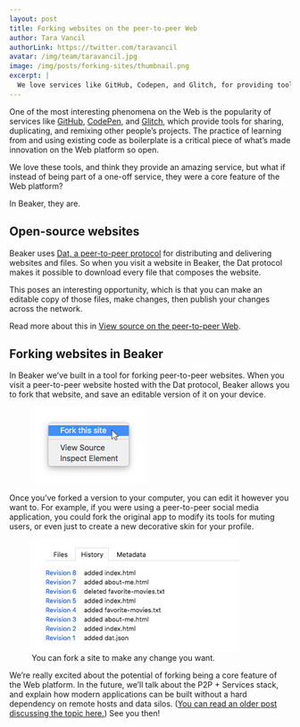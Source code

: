 ```yaml
---
layout: post
title: Forking websites on the peer-to-peer Web
author: Tara Vancil
authorLink: https://twitter.com/taravancil
avatar: /img/team/taravancil.jpg
image: /img/posts/forking-sites/thumbnail.png
excerpt: |
  We love services like GitHub, Codepen, and Glitch, for providing tools to share, duplicate, and remix other people’s projects. What if instead of being part of a one-off service, these tools were a core feature of the Web platform?
---
```


One of the most interesting phenomena on the Web is the popularity of services like [GitHub](https://github.com), [CodePen](https://codepen.io), and [Glitch](https://glitch.com), which provide tools for sharing, duplicating, and remixing other people’s projects. The practice of learning from and using existing code as boilerplate is a critical piece of what’s made innovation on the Web platform so open.

We love these tools, and think they provide an amazing service, but what if instead of being part of a one-off service, they were a core feature of the Web platform?

In Beaker, they are.

## Open-source websites
 
Beaker uses [Dat, a peer-to-peer protocol](/docs/inside-beaker/dat-files-protocol.html) for distributing and delivering websites and files. So when you visit a website in Beaker, the Dat protocol makes it possible to download every file that composes the website.
 
This poses an interesting opportunity, which is that you can make an editable copy of those files, make changes, then publish your changes across the network.

<p class="highlight">
  Read more about this in <a href="/2017/06/07/view-source-peer-to-peer.html">View source on the peer-to-peer Web</a>.
</p>

## Forking websites in Beaker
 
In Beaker we’ve built in a tool for forking peer-to-peer websites. When you visit a peer-to-peer website hosted with the Dat protocol, Beaker allows you to fork that website, and save an editable version of it on your device.
 
<figure>
<img src="/img/posts/forking-sites/thumbnail.png">
</figure>
 
Once you’ve forked a version to your computer, you can edit it however you want to. For example, if you were using a peer-to-peer social media application, you could fork the original app to modify its tools for muting users, or even just to create a new decorative skin for your profile.

<figure>
<img src="/img/docs/tour-site-history.jpg">
<figcaption>You can fork a site to make any change you want.</figcaption>
</figure>
 
We’re really excited about the potential of forking being a core feature of the Web platform. In the future, we’ll talk about the P2P + Services stack, and explain how modern applications can be built without a hard dependency on remote hosts and data silos. ([You can read an older post discussing the topic here.](http://pfrazee.github.io/blog/achieving-scale)) See you then!
